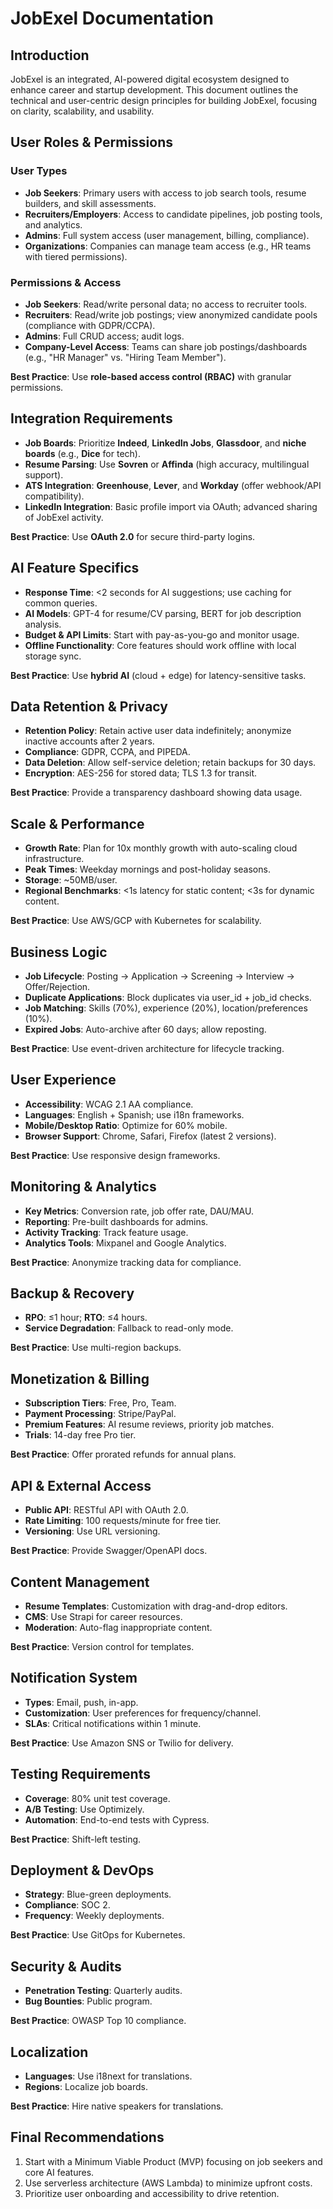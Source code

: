 # JobExel Documentation

## Introduction
JobExel is an integrated, AI-powered digital ecosystem designed to enhance career and startup development. This document outlines the technical and user-centric design principles for building JobExel, focusing on clarity, scalability, and usability.

## User Roles & Permissions
### User Types
- **Job Seekers**: Primary users with access to job search tools, resume builders, and skill assessments.
- **Recruiters/Employers**: Access to candidate pipelines, job posting tools, and analytics.
- **Admins**: Full system access (user management, billing, compliance).
- **Organizations**: Companies can manage team access (e.g., HR teams with tiered permissions).

### Permissions & Access
- **Job Seekers**: Read/write personal data; no access to recruiter tools.
- **Recruiters**: Read/write job postings; view anonymized candidate pools (compliance with GDPR/CCPA).
- **Admins**: Full CRUD access; audit logs.
- **Company-Level Access**: Teams can share job postings/dashboards (e.g., "HR Manager" vs. "Hiring Team Member").

**Best Practice**: Use **role-based access control (RBAC)** with granular permissions.

## Integration Requirements
- **Job Boards**: Prioritize **Indeed**, **LinkedIn Jobs**, **Glassdoor**, and **niche boards** (e.g., **Dice** for tech).
- **Resume Parsing**: Use **Sovren** or **Affinda** (high accuracy, multilingual support).
- **ATS Integration**: **Greenhouse**, **Lever**, and **Workday** (offer webhook/API compatibility).
- **LinkedIn Integration**: Basic profile import via OAuth; advanced sharing of JobExel activity.

**Best Practice**: Use **OAuth 2.0** for secure third-party logins.

## AI Feature Specifics
- **Response Time**: <2 seconds for AI suggestions; use caching for common queries.
- **AI Models**: GPT-4 for resume/CV parsing, BERT for job description analysis.
- **Budget & API Limits**: Start with pay-as-you-go and monitor usage.
- **Offline Functionality**: Core features should work offline with local storage sync.

**Best Practice**: Use **hybrid AI** (cloud + edge) for latency-sensitive tasks.

## Data Retention & Privacy
- **Retention Policy**: Retain active user data indefinitely; anonymize inactive accounts after 2 years.
- **Compliance**: GDPR, CCPA, and PIPEDA.
- **Data Deletion**: Allow self-service deletion; retain backups for 30 days.
- **Encryption**: AES-256 for stored data; TLS 1.3 for transit.

**Best Practice**: Provide a transparency dashboard showing data usage.

## Scale & Performance
- **Growth Rate**: Plan for 10x monthly growth with auto-scaling cloud infrastructure.
- **Peak Times**: Weekday mornings and post-holiday seasons.
- **Storage**: ~50MB/user.
- **Regional Benchmarks**: <1s latency for static content; <3s for dynamic content.

**Best Practice**: Use AWS/GCP with Kubernetes for scalability.

## Business Logic
- **Job Lifecycle**: Posting → Application → Screening → Interview → Offer/Rejection.
- **Duplicate Applications**: Block duplicates via user_id + job_id checks.
- **Job Matching**: Skills (70%), experience (20%), location/preferences (10%).
- **Expired Jobs**: Auto-archive after 60 days; allow reposting.

**Best Practice**: Use event-driven architecture for lifecycle tracking.

## User Experience
- **Accessibility**: WCAG 2.1 AA compliance.
- **Languages**: English + Spanish; use i18n frameworks.
- **Mobile/Desktop Ratio**: Optimize for 60% mobile.
- **Browser Support**: Chrome, Safari, Firefox (latest 2 versions).

**Best Practice**: Use responsive design frameworks.

## Monitoring & Analytics
- **Key Metrics**: Conversion rate, job offer rate, DAU/MAU.
- **Reporting**: Pre-built dashboards for admins.
- **Activity Tracking**: Track feature usage.
- **Analytics Tools**: Mixpanel and Google Analytics.

**Best Practice**: Anonymize tracking data for compliance.

## Backup & Recovery
- **RPO**: ≤1 hour; **RTO**: ≤4 hours.
- **Service Degradation**: Fallback to read-only mode.

**Best Practice**: Use multi-region backups.

## Monetization & Billing
- **Subscription Tiers**: Free, Pro, Team.
- **Payment Processing**: Stripe/PayPal.
- **Premium Features**: AI resume reviews, priority job matches.
- **Trials**: 14-day free Pro tier.

**Best Practice**: Offer prorated refunds for annual plans.

## API & External Access
- **Public API**: RESTful API with OAuth 2.0.
- **Rate Limiting**: 100 requests/minute for free tier.
- **Versioning**: Use URL versioning.

**Best Practice**: Provide Swagger/OpenAPI docs.

## Content Management
- **Resume Templates**: Customization with drag-and-drop editors.
- **CMS**: Use Strapi for career resources.
- **Moderation**: Auto-flag inappropriate content.

**Best Practice**: Version control for templates.

## Notification System
- **Types**: Email, push, in-app.
- **Customization**: User preferences for frequency/channel.
- **SLAs**: Critical notifications within 1 minute.

**Best Practice**: Use Amazon SNS or Twilio for delivery.

## Testing Requirements
- **Coverage**: 80% unit test coverage.
- **A/B Testing**: Use Optimizely.
- **Automation**: End-to-end tests with Cypress.

**Best Practice**: Shift-left testing.

## Deployment & DevOps
- **Strategy**: Blue-green deployments.
- **Compliance**: SOC 2.
- **Frequency**: Weekly deployments.

**Best Practice**: Use GitOps for Kubernetes.

## Security & Audits
- **Penetration Testing**: Quarterly audits.
- **Bug Bounties**: Public program.

**Best Practice**: OWASP Top 10 compliance.

## Localization
- **Languages**: Use i18next for translations.
- **Regions**: Localize job boards.

**Best Practice**: Hire native speakers for translations.

## Final Recommendations
1. Start with a Minimum Viable Product (MVP) focusing on job seekers and core AI features.
2. Use serverless architecture (AWS Lambda) to minimize upfront costs.
3. Prioritize user onboarding and accessibility to drive retention. 